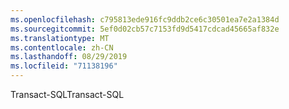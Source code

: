 ```yaml
---
ms.openlocfilehash: c795813ede916fc9ddb2ce6c30501ea7e2a1384d
ms.sourcegitcommit: 5ef0d02cb57c7153fd9d5417cdcad45665af832e
ms.translationtype: MT
ms.contentlocale: zh-CN
ms.lasthandoff: 08/29/2019
ms.locfileid: "71138196"
---
```

<span data-ttu-id="87f91-101">Transact-SQL</span><span class="sxs-lookup"><span data-stu-id="87f91-101">Transact-SQL</span></span>